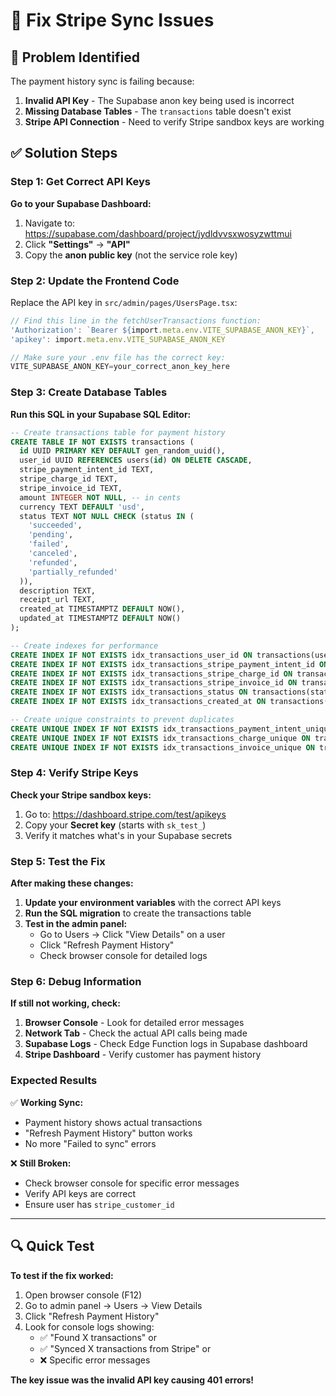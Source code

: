 # 🔧 Fix Stripe Sync Issues

## 🚨 **Problem Identified**
The payment history sync is failing because:
1. **Invalid API Key** - The Supabase anon key being used is incorrect
2. **Missing Database Tables** - The `transactions` table doesn't exist
3. **Stripe API Connection** - Need to verify Stripe sandbox keys are working

## ✅ **Solution Steps**

### **Step 1: Get Correct API Keys**

**Go to your Supabase Dashboard:**
1. Navigate to: https://supabase.com/dashboard/project/jydldvvsxwosyzwttmui
2. Click **"Settings"** → **"API"**
3. Copy the **anon public key** (not the service role key)

### **Step 2: Update the Frontend Code**

Replace the API key in `src/admin/pages/UsersPage.tsx`:

```typescript
// Find this line in the fetchUserTransactions function:
'Authorization': `Bearer ${import.meta.env.VITE_SUPABASE_ANON_KEY}`,
'apikey': import.meta.env.VITE_SUPABASE_ANON_KEY

// Make sure your .env file has the correct key:
VITE_SUPABASE_ANON_KEY=your_correct_anon_key_here
```

### **Step 3: Create Database Tables**

**Run this SQL in your Supabase SQL Editor:**

```sql
-- Create transactions table for payment history
CREATE TABLE IF NOT EXISTS transactions (
  id UUID PRIMARY KEY DEFAULT gen_random_uuid(),
  user_id UUID REFERENCES users(id) ON DELETE CASCADE,
  stripe_payment_intent_id TEXT,
  stripe_charge_id TEXT,
  stripe_invoice_id TEXT,
  amount INTEGER NOT NULL, -- in cents
  currency TEXT DEFAULT 'usd',
  status TEXT NOT NULL CHECK (status IN (
    'succeeded',
    'pending',
    'failed',
    'canceled',
    'refunded',
    'partially_refunded'
  )),
  description TEXT,
  receipt_url TEXT,
  created_at TIMESTAMPTZ DEFAULT NOW(),
  updated_at TIMESTAMPTZ DEFAULT NOW()
);

-- Create indexes for performance
CREATE INDEX IF NOT EXISTS idx_transactions_user_id ON transactions(user_id);
CREATE INDEX IF NOT EXISTS idx_transactions_stripe_payment_intent_id ON transactions(stripe_payment_intent_id);
CREATE INDEX IF NOT EXISTS idx_transactions_stripe_charge_id ON transactions(stripe_charge_id);
CREATE INDEX IF NOT EXISTS idx_transactions_stripe_invoice_id ON transactions(stripe_invoice_id);
CREATE INDEX IF NOT EXISTS idx_transactions_status ON transactions(status);
CREATE INDEX IF NOT EXISTS idx_transactions_created_at ON transactions(created_at);

-- Create unique constraints to prevent duplicates
CREATE UNIQUE INDEX IF NOT EXISTS idx_transactions_payment_intent_unique ON transactions(stripe_payment_intent_id) WHERE stripe_payment_intent_id IS NOT NULL;
CREATE UNIQUE INDEX IF NOT EXISTS idx_transactions_charge_unique ON transactions(stripe_charge_id) WHERE stripe_charge_id IS NOT NULL;
CREATE UNIQUE INDEX IF NOT EXISTS idx_transactions_invoice_unique ON transactions(stripe_invoice_id) WHERE stripe_invoice_id IS NOT NULL;
```

### **Step 4: Verify Stripe Keys**

**Check your Stripe sandbox keys:**
1. Go to: https://dashboard.stripe.com/test/apikeys
2. Copy your **Secret key** (starts with `sk_test_`)
3. Verify it matches what's in your Supabase secrets

### **Step 5: Test the Fix**

**After making these changes:**

1. **Update your environment variables** with the correct API keys
2. **Run the SQL migration** to create the transactions table
3. **Test in the admin panel:**
   - Go to Users → Click "View Details" on a user
   - Click "Refresh Payment History"
   - Check browser console for detailed logs

### **Step 6: Debug Information**

**If still not working, check:**

1. **Browser Console** - Look for detailed error messages
2. **Network Tab** - Check the actual API calls being made
3. **Supabase Logs** - Check Edge Function logs in Supabase dashboard
4. **Stripe Dashboard** - Verify customer has payment history

### **Expected Results**

✅ **Working Sync:**
- Payment history shows actual transactions
- "Refresh Payment History" button works
- No more "Failed to sync" errors

❌ **Still Broken:**
- Check browser console for specific error messages
- Verify API keys are correct
- Ensure user has `stripe_customer_id`

---

## 🔍 **Quick Test**

**To test if the fix worked:**

1. Open browser console (F12)
2. Go to admin panel → Users → View Details
3. Click "Refresh Payment History"
4. Look for console logs showing:
   - ✅ "Found X transactions" or
   - ✅ "Synced X transactions from Stripe" or
   - ❌ Specific error messages

**The key issue was the invalid API key causing 401 errors!** 